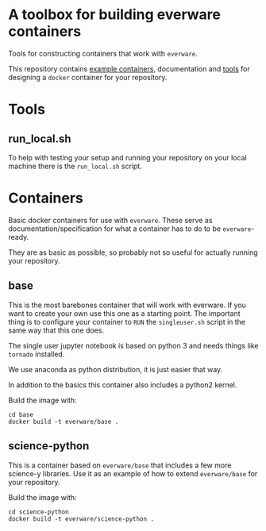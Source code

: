 # A toolbox for building everware containers

Tools for constructing containers that work with
`everware`.

This repository contains [example containers](#containers),
documentation and [tools](#tools) for designing a `docker`
container for your repository.


# Tools

## run_local.sh

To help with testing your setup and running your repository
on your local machine there is the `run_local.sh` script.


# Containers

Basic docker containers for use with `everware`. These
serve as documentation/specification for what a container
has to do to be `everware`-ready.

They are as basic as possible, so probably not so useful
for actually running your repository.


## base

This is the most barebones container that will work with
everware. If you want to create your own use this one as
a starting point. The important thing is to configure your
container to `RUN` the `singleuser.sh` script in the same
way that this one does.

The single user jupyter notebook is based on python 3 and
needs things like `tornado` installed.

We use anaconda as python distribution, it is just easier
that way.

In addition to the basics this container also includes a
python2 kernel.

Build the image with:
```
cd base
docker build -t everware/base .
```


## science-python

This is a container based on `everware/base` that includes
a few more science-y libraries. Use it as an example of how
to extend `everware/base` for your repository.

Build the image with:
```
cd science-python
docker build -t everware/science-python .
```
